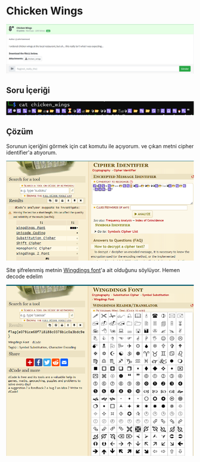 # Chicken Wings
![Soru](https://github.com/mel4mi/Huntress2023-Writeups/blob/main/Depo/Warmups/Chicken_Wings/chicken_wings.png)
## Soru İçeriği
![Soru_icerigi](https://github.com/mel4mi/Huntress2023-Writeups/blob/main/Depo/Warmups/Chicken_Wings/soru_icerigi.png)


## Çözüm

Sorunun içeriğini görmek için cat komutu ile açıyorum. ve çıkan metni cipher identifier'a atıyorum.

![](https://github.com/mel4mi/Huntress2023-Writeups/blob/main/Depo/Warmups/Chicken_Wings/Screenshot_2.png)

Site şifrelenmiş metnin [Wingdings font](https://www.dcode.fr/wingdings-font)'a ait olduğunu söylüyor. Hemen decode edelim

![](https://github.com/mel4mi/Huntress2023-Writeups/blob/main/Depo/Warmups/Chicken_Wings/Screenshot_3.png)
